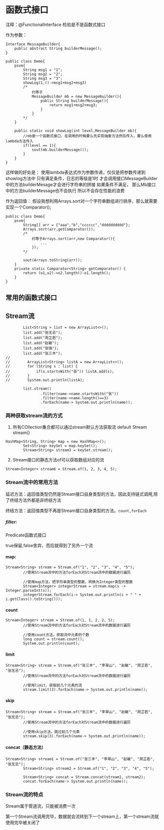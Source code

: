 # 函数式接口

注释：@FunctionalInterface
检验是不是函数式接口

作为参数：
```
Interface MessageBuilder{
    public abstract String builderMessage();
}

public class Demo{
    psvm{
        String msg1 = "1";
        String msg2 = "2";
        String msg3 = "3";
        showLog(1,()->msg1+msg2+msg3)
        /*
            约等于
            MessageBuilder mb = new MessageBuilder(){
                public String builderMessage(){
                    return msg1+msg2+msg3;
                }
            }
        */
    }

    public static void showLog(int level,MessageBuilder mb){
        //mb是一个函数式接口，在调用的时候要么先实现抽象方法然后传入，要么使用lambda方法传入
        if(level == 1){
            sout(mb.builderMessage());
        }
    }
}
```

这样做的好处是：
使用lambda表达式作为参数传递，仅仅是把参数传递到showlog方法中
        只有满足条件，日志的等级是1时
            才会调用接口MessageBuilder中的方法builderMesage才会进行字符串的拼接
        如果条件不满足，
            那么Mb接口中的方法builderMessage也不会执行
        所以不会存在性能的浪费

作为返回值：
假设我想利用Arrays.sort对一个字符串数组进行排序，那么就需要实现一个Comparator();
```
public class Demo{
    psvm{
        String[] arr = {"aaa","b","cccccc","dddddddddd"};
        Arrays.sort(arr,getComparator());
        /*
            约等于Arrays.sort(arr,new Comparator(){
                ...
            });
        */

        sout(Arrays.toString(arr));
    }
    private static Comparator<String> getComparator() {
        return (o1,o2)->o2.length()-o1.length();
    }
}
```

## 常用的函数式接口


## Stream流

```
        List<String > list = new ArrayList<>();
        list.add("张无忌");
        list.add("周芷若");
        list.add("赵敏");
        list.add("张强");
        list.add("张三丰");
//
//        ArrayList<String> listA = new ArrayList<>();
//        for (String s : list) {
//            if(s.startsWith("张")) listA.add(s);
//        }
//        System.out.println(listA);

        list.stream()
                .filter(name->name.startsWith("张"))
                .filter(name->name.length()==3)
                .forEach(name-> System.out.println(name));
```

### 两种获取stream流的方式

1. 所有COllection集合都可以通过stream默认方法获取流
    default Stream<E> stream()

```
HashMap<String, String> map = new HashMap<>();
        Set<String> keySet = map.keySet();
        Stream<String> stream3 = keySet.stream();

```

2. Stream接口的静态方法of可以获取数组对应的流

```
Stream<Integer> stream6 = Stream.of(1, 2, 3, 4, 5);

```

### Stream流中的常用方法

延迟方法：返回值类型仍然是Stream接口自身类型的方法，因此支持链式调用,除了终结方法外都是非终结方法

终结方法：返回值类型不再是Stream接口自身类型的方法。`count,forEach`

##### filter:
Predicate函数式接口

true保留,false舍弃，而后就得到了另外一个流

#### map:
```
Stream<String> stream = Stream.of("1", "2", "3", "4", "5");
        //使用Stream流中的方法forEach对Stream流中的数据进行遍历

        //使用map方法，把字符串类型的整数，转换为Integer类型的整数
        Stream<Integer> integerStream = stream.map(s -> Integer.parseInt(s));
        integerStream.forEach(i-> System.out.println(i + " " + i.getClass().toString()));
```
#### count

```
Stream<Integer> stream = Stream.of(1, 1, 2, 2, 5);
        //使用Stream流中的方法forEach对Stream流中的数据进行遍历

        //使用count方法，获取流中元素的个数
        long count = stream.count();
        System.out.println(count);
```

#### limit
```
Stream<String> stream = Stream.of("张三丰", "李翠山", "赵敏", "周芷若", "张无忌");
        //使用Stream流中的方法forEach对Stream流中的数据进行遍历

        //使用limit，获取前几个元素的流
        stream.limit(3).forEach(name-> System.out.println(name));
```

#### skip

```
Stream<String> stream = Stream.of("张三丰", "李翠山", "赵敏", "周芷若", "张无忌");
        //使用Stream流中的方法forEach对Stream流中的数据进行遍历

        //使用skip方法，跳过前几个元素
        stream.skip(3).forEach(name-> System.out.println(name));
```

#### concat（静态方法）

```
Stream<String> stream1 = Stream.of("张三丰", "李翠山", "赵敏", "周芷若", "张无忌");
        Stream<String> stream2 = Stream.of("1", "2", "3", "4", "5");

        Stream<String> concat = Stream.concat(stream1, stream2);
        concat.forEach(name-> System.out.println(name));
```
### Stream流的特点

Stream属于管道流，只能被消费一次

第一个Stream流调用完毕，数据就会流转到下一个stream上，第一个stream流就使用完毕被关闭了

